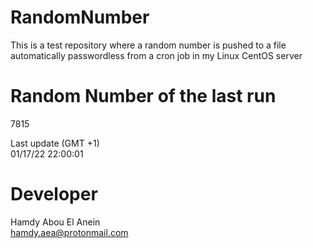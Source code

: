 # RandomNumber    
This is a test repository where a random number is pushed to a file automatically passwordless from a cron job in my Linux CentOS server    
# Random Number of the last run   
7815
      
Last update (GMT +1)    
01/17/22 22:00:01
# Developer    
Hamdy Abou El Anein   
hamdy.aea@protonmail.com

